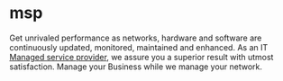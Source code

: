 # msp
Get unrivaled performance as networks, hardware and software are continuously updated, monitored, maintained and enhanced. As an IT <a href="https://www.extnoc.com">Managed service provider</a>, we assure you a superior result with utmost satisfaction. Manage your Business while we manage your network.
